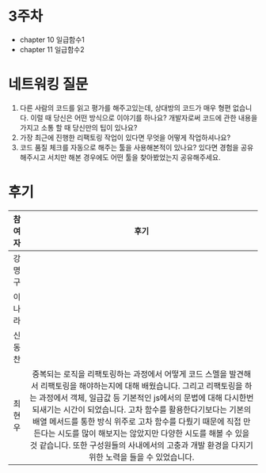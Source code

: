 # 3주차

- chapter 10 일급함수1
- chapter 11 일급함수2

# 네트워킹 질문

1. 다른 사람의 코드를 읽고 평가를 해주고있는데, 상대방의 코드가 매우 형편 없습니다. 이럴 때 당신은 어떤 방식으로 이야기를 하나요? 개발자로써 코드에 관한 내용을 가지고 소통 할 때 당신만의 팁이 있나요?
2. 가장 최근에 진행한 리팩토링 작업이 있다면 무엇을 어떻게 작업하셔나요?
3. 코드 품질 체크를 자동으로 해주는 툴을 사용해본적이 있나요? 있다면 경험을 공유해주시고 서치만 해본 경우에도 어떤 툴을 찾아봤었는지 공유해주세요.

# 후기

| 참여자 |                                                                                                                                                                                                                                                후기                                                                                                                                                                                                                                                 |
| :----: | :-------------------------------------------------------------------------------------------------------------------------------------------------------------------------------------------------------------------------------------------------------------------------------------------------------------------------------------------------------------------------------------------------------------------------------------------------------------------------------------------------: |
| 강명구 |                                                                                                                                                                                                                                    <!-- 후기를 작성해주세요 -->                                                                                                                                                                                                                                     |
| 이나라 |                                                                                                                                                                                                                                    <!-- 후기를 작성해주세요 -->                                                                                                                                                                                                                                     |
| 신동찬 |                                                                                                                                                                                                                                    <!-- 후기를 작성해주세요 -->                                                                                                                                                                                                                                     |
| 최현우 | 중복되는 로직을 리팩토링하는 과정에서 어떻게 코드 스멜을 발견해서 리팩토링을 해야하는지에 대해 배웠습니다. 그리고 리팩토링을 하는 과정에서 객체, 일급값 등 기본적인 js에서의 문법에 대해 다시한번 되새기는 시간이 되었습니다. 고차 함수를 활용한다기보다는 기본의 배열 메서드를 통한 방식 위주로 고차 함수를 다뤘기 때문에 직접 만든다는 시도를 많이 해보지는 않았지만 다양한 시도를 해볼 수 있을 것 같습니다. 또한 구성원들의 사내에서의 고충과 개발 환경을 다지기 위한 노력을 들을 수 있었습니다. |

